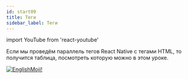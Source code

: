 ```yaml
---
id: start09
title: Теги
sidebar_label: Теги
---
```


import YouTube from 'react-youtube'

Если мы проведём параллель тегов React Native с тегами HTML, то получится таблица, посмотреть которую можно в этом уроке.

<YouTube videoId='SZg_jgnc7Xw' />

[![EnglishMoji!](/img/logo/englishmoji.png)](https://link-to.app/xvh7Ush9kl)
